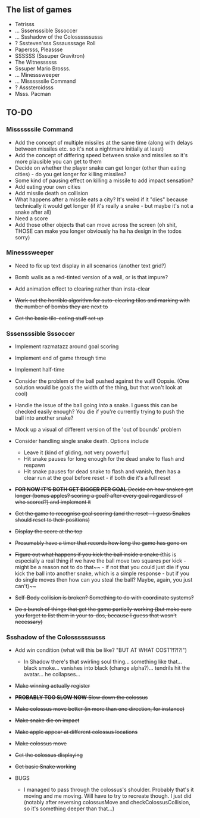 ## The list of games

- Tetrisss
- ... Sssensssible Sssoccer
- ... Ssshadow of the Colossssssusss
- ? Sssteven'sss Sssausssage Roll
- Papersss, Pleassse
- SSSSSS (Sssuper Gravitron)
- The Witnessssss
- Sssuper Mario Brosss.
- ... Minesssweeper
- ... Missssssile Command
- ? Asssteroidsss
- Msss. Pacman

## TO-DO

### Missssssile Command

- Add the concept of multiple missiles at the same time (along with delays between missiles etc. so it's not a nightmare initially at least)
- Add the concept of differing speed between snake and missiles so it's more plausible you can get to them
- Decide on whether the player snake can get longer (other than eating cities) - do you get longer for killing missiles?
- Some kind of pausing effect on killing a missile to add impact sensation?
- Add eating your own cities
- Add missile death on collision
- What happens after a missile eats a city? It's weird if it "dies" because technically it would get longer (if it's really a snake - but maybe it's not a snake after all)
- Need a score
- Add those other objects that can move across the screen (oh shit, THOSE can make you longer obviously ha ha ha design in the todos sorry)

### Minesssweeper

- Need to fix up text display in all scenarios (another text grid?)
- Bomb walls as a red-tinted version of a wall, or is that impure?
- Add animation effect to clearing rather than insta-clear

- ~~Work out the horrible algorithm for auto-clearing tiles and marking with the number of bombs they are next to~~
- ~~Get the basic tile-eating stuff set up~~

### Sssensssible Sssoccer

- Implement razmatazz around goal scoring
- Implement end of game through time
- Implement half-time
- Consider the problem of the ball pushed against the wall! Oopsie. (One solution would be goals the width of the thing, but that won't look at cool)
- Handle the issue of the ball going _into_ a snake. I guess this can be checked easily enough? You die if you're currently trying to push the ball into another snake?
- Mock up a visual of different version of the 'out of bounds' problem
- Consider handling single snake death. Options include
  - Leave it (kind of gliding, not very powerful)
  - Hit snake pauses for long enough for the dead snake to flash and respawn
  - Hit snake pauses for dead snake to flash and vanish, then has a clear run at the goal before reset - if both die it's a full reset

- ~~__FOR NOW IT'S BOTH GET BIGGER PER GOAL__ Decide on how snakes get longer (bonus apples? scoring a goal? after every goal regardless of who scored?) and implement it~~
- ~~Get the game to recognise goal scoring (and the reset - I guess Snakes should reset to their positions)~~
- ~~Display the score at the top~~
- ~~Presumably have a timer that records how long the game has gone on~~
- ~~Figure out what happens if you kick the ball inside a snake (~~this is especially a real thing if we have the ball move two squares per kick - might be a reason not to do that~~ - if not that you could just die if you kick the ball into another snake, which is a simple response - but if you do single moves then how can you steal the ball? Maybe, again, you just can't)~~
- ~~Self-Body collision is broken? Something to do with coordinate systems?~~
- ~~Do a bunch of things that get the game partially working (but make sure you forget to list them in your to-dos, because I guess that wasn't necessary)~~

### Ssshadow of the Colossssssusss

- Add win condition (what will this be like? "BUT AT WHAT COST?!?!?!")
  - In Shadow there's that swirling soul thing... something like that... black smoke... vanishes into black (change alpha?)... tendrils hit the avatar... he collapses...

- ~~Make winning actually register~~
- ~~__PROBABLY TOO SLOW NOW__ Slow down the colossus~~
- ~~Make colossus move better (in more than one direction, for instance)~~
- ~~Make snake die on impact~~
- ~~Make apple appear at different colossus locations~~
- ~~Make colossus move~~
- ~~Get the colossus displaying~~
- ~~Get basic Snake working~~

- BUGS
  - I managed to pass through the colossus's shoulder. Probably that's it moving and me moving. Will have to try to recreate though. I just did (notably after reversing colossusMove and checkColossusCollision, so it's something deeper than that...)

